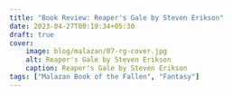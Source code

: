 ```yaml
---
title: "Book Review: Reaper's Gale by Steven Erikson"
date: 2023-04-27T00:19:34+05:30
draft: true
cover: 
    image: blog/malazan/07-rg-cover.jpg
    alt: Reaper's Gale by Steven Erikson
    caption: Reaper's Gale by Steven Erikson
tags: ["Malazan Book of the Fallen", "Fantasy"]
---
```

